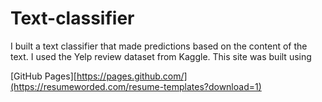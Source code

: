 # Text-classifier
I built a text classifier that made predictions based on the content of the text. I used the Yelp review dataset from Kaggle.
This site was built using 

[GitHub Pages][https://pages.github.com/](https://resumeworded.com/resume-templates?download=1)
